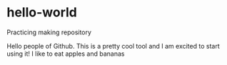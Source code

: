 # hello-world
Practicing making repository

Hello people of Github. 
This is a pretty cool tool and I am excited to start using it!
I like to eat apples and bananas
